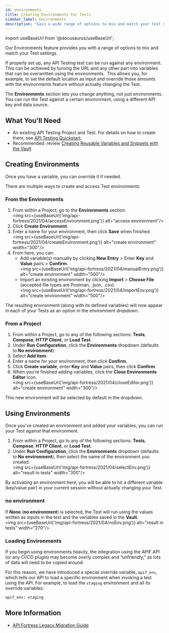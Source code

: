 ```yaml
---
id: environments
title: Creating Environments for Tests
sidebar_label: Environments
description: "Gain a wide range of options to mix and match your test settings with our latest Environments features."
---
```


import useBaseUrl from '@docusaurus/useBaseUrl';

Our Environments feature provides you with a range of options to mix and match your Test settings.

If properly set up, any API Testing test can be run against any environment. This can be achieved by turning the URL and any other part into variables that can be overwritten using the environments.  This allows you, for example, to set the default location as input and override those amounts with the environments feature without actually changing the Test.

The **Environments** section lets you change anything, not just environments. You can run the Test against a certain environment, using a different API key and data source.


## What You'll Need
* An existing API Testing Project and Test. For details on how to create them, see [API Testing Quickstart](/api-testing/quickstart/).
* Recommended: review [Creating Reusable Variables and Snippets with the Vault](/api-testing/vault/)


## Creating Environments

Once you have a variable, you can override it if needed.

There are multiple ways to create and access Test environments:

### From the Environments
1. From within a Project, go to the **Environments** section.<br/><img src={useBaseUrl('img/api-fortress/2021/04/accessEnvironment.png')} alt="access environment"/>
2. Click **Create Environment**.
3. Enter a name for your environment, then click **Save** when finished.<br/><img src={useBaseUrl('img/api-fortress/2021/04/createEnvironment.png')} alt="create environment" width="300"/>
4. From here, you can:
   * Add variable(s) manually by clicking **New Entry** > Enter **Key** and **Value** pairs > **Confirm**.<br/><img src={useBaseUrl('img/api-fortress/2021/04/manualEntry.png')} alt="create environment" width="500"/>
   * Import an existing environment by clicking **Import** > **Choose File** (accepted file types are Postman, .json, .csv).<br/><img src={useBaseUrl('img/api-fortress/2021/04/importEnv.png')} alt="create environment" width="500"/>

The resulting environment (along with its defined variables) will now appear in each of your Tests as an option in the environment dropdown.

### From a Project
1. From within a Project, go to any of the following sections: **Tests**, **Compose**, **HTTP Client**, or **Load Test**.
2. Under **Run Configuration**, click the **Environments** dropdown (defaults to **No environment**).
3. Select **Add item**.
4. Enter a name for your environment, then click **Confirm**.
5. Click **Create variable**, enter **Key** and **Value** pairs, then click **Confirm**.
6. When you're finished adding variables, click the **Close Environments Editor** icon.<br/><img src={useBaseUrl('img/api-fortress/2021/04/closeEditor.png')} alt="create environment" width="300"/>

This new environment will be selected by default in the dropdown.

## Using Environments
Once you've created an environment and added your variables, you can run your Test against that environment.

1. From within a Project, go to any of the following sections: **Tests**, **Compose**, **HTTP Client**, or **Load Test**.
2. Under **Run Configuration**, click the **Environments** dropdown (defaults to **No environment**), then select the name of the environment you created.<br/><img src={useBaseUrl('img/api-fortress/2021/04/selectEnv.png')} alt="result in tests" width="300"/>

By activating an environment here, you will be able to hit a different variable (key/value pair) in your current session without actually changing your Test.

### no environment
If **None** (**no environment**) is selected, the Test will run using the values written as inputs in the test and the variables saved in the **Vault**.<br/><img src={useBaseUrl('img/api-fortress/2021/04/noEnv.png')} alt="result in tests" width="270"/>


### Loading Environments
If you begin using environments heavily, the integration using the APIF API (or any CI/CD plugin) may become overly complex and “unfriendly,” as lots of data will need to be copied around.

For this reason, we have introduced a special override variable, `apif_env`, which tells our API to load a specific environment when invoking a test using the API. For example, to load the `staging` environment and all its override variables:
```bash
apif_env: staging
```

## More Information
* [API Fortress Legacy Migration Guide](/api-testing/legacy)
